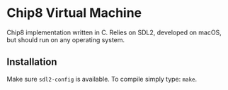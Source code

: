 # Chip8 Virtual Machine

Chip8 implementation written in C. Relies on SDL2, developed on macOS, but should run on any operating system.

## Installation

Make sure `sdl2-config` is available. To compile simply type: `make`.
